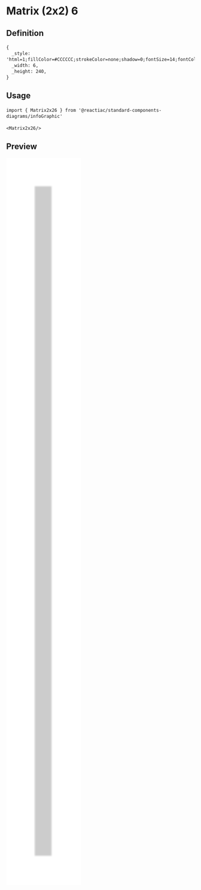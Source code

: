 # Matrix (2x2) 6

## Definition

```
{
  _style: 'html=1;fillColor=#CCCCCC;strokeColor=none;shadow=0;fontSize=14;fontColor=#FFFFFF;align=center;fontStyle=1;whiteSpace=wrap;rounded=0;',
  _width: 6,
  _height: 240,
}
```

## Usage

```
import { Matrix2x26 } from '@reactiac/standard-components-diagrams/infoGraphic'

<Matrix2x26/>
```

## Preview

<img src="./matrix-2x2-6.png" width="200"/>

